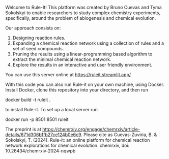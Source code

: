 Welcome to Rule-It! This platform was created by Bruno Cuevas and Tyma Sokolskyi to enable researchers to study complex chemistry experiments, specifically, around the problem of abiogenesis and chemical evolution.

Our approach consists on:

1. Designing reaction rules.
2. Expanding a chemical reaction network using a collection of rules and a set of seed compounds.
3. Pruning the results using a linear-programming based algorithm to extract the minimal chemical reaction network.
4. Explore the results in an interactive and user friendly environment.

You can use this server online at https://ruleit.streamlit.app/

With this code you can also run Rule-it on your own machine, using Docker. Install Docker, clone this repository into your directory, and then run

docker build -t ruleit . 

to install Rule-it. To set up a local server run

docker run -p 8501:8501 ruleit

The preprint is at https://chemrxiv.org/engage/chemrxiv/article-details/671d306b1fb27ce124b0e6c9. Please cite as 
Cuevas-Zuviria, B. & Sokolskyi, T. (2024). Rule-it: an online platform for chemical reaction network explorations for chemical evolution. chemrxiv, doi: 10.26434/chemrxiv-2024-nqwpb
